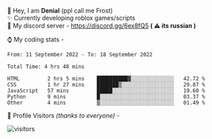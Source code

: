 🤚 Hey, I am **Denial** (ppl call me Frost)  
✨ Currently developing roblox games/scripts  
💎  My discord server - https://discord.gg/6ex8fQ5 **( ⚠ its russian )**  

⌚ My coding stats -

<!--START_SECTION:waka-->

```text
From: 11 September 2022 - To: 18 September 2022

Total Time: 4 hrs 48 mins

HTML         2 hrs 5 mins    ██████████▓░░░░░░░░░░░░░░   42.72 %
CSS          1 hr 27 mins    ███████▒░░░░░░░░░░░░░░░░░   29.87 %
JavaScript   57 mins         █████░░░░░░░░░░░░░░░░░░░░   19.60 %
Python       9 mins          █░░░░░░░░░░░░░░░░░░░░░░░░   03.37 %
Other        4 mins          ▒░░░░░░░░░░░░░░░░░░░░░░░░   01.49 %
```

<!--END_SECTION:waka-->

🧥 Profile Visitors *(thanks to everyone)* -  
  
![visitors](https://visitor-badge.glitch.me/badge?page_id=FrostX-Official.FrostX-Official)
